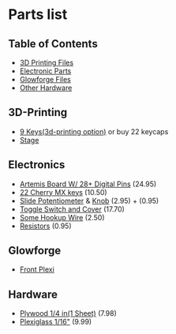 # Parts list

## Table of Contents

* [3D Printing Files](#3D-Printing)
* [Electronic Parts](#Electronics)
* [Glowforge Files](#Glowforge)
* [Other Hardware](#Hardware)

## 3D-Printing

* [9 Keys(3d-printing option)](3d-Print/9-keys.stl) or buy 22 keycaps
* [Stage](3d-Print/Stage.stl)

## Electronics

* [Artemis Board W/ 28+ Digital Pins](https://www.sparkfun.com/search/results?term=artemis) (24.95)
* [22 Cherry MX keys](https://novelkeys.xyz/collections/switches/products/cherry-switches)  (10.50)
* [Slide Potentiometer](https://www.sparkfun.com/products/9119) & [Knob](https://www.sparkfun.com/products/9120) (2.95) + (0.95)
* [Toggle Switch and Cover](https://www.sparkfun.com/products/11310) (17.70)
* [Some Hookup Wire](hhttps://www.sparkfun.com/products/8024) (2.50)
* [Resistors](https://www.sparkfun.com/products/14490) (0.95)

## Glowforge

* [Front Plexi](Glowforge/front-plexi.svg)

## Hardware

* [Plywood 1/4 in(1 Sheet)](https://www.homedepot.com/p/Sanded-Plywood-Common-15-32-in-x-2-ft-x-2-ft-Actual-0-451-in-x-23-75-in-x-23-75-in-300888/202093832) (7.98)
* [Plexiglass 1/16"](https://www.amazon.com/transparente-policarbonato-resistente-plexigl%C3%A1s-manualidades/dp/B07MQTDF4R/ref=psdc_11260350011_t1_B016PE9W1W) (9.99)
